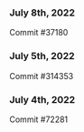 ### July 8th, 2022

Commit #37180

### July 5th, 2022

Commit #314353


### July 4th, 2022

Commit #72281
